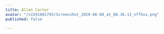 ```yaml
---
title: Allen Carter
avatar: "/v1591601793/Screenshot_2020-06-08_at_08.36.13_nffhxx.png"
published: false

---
```

